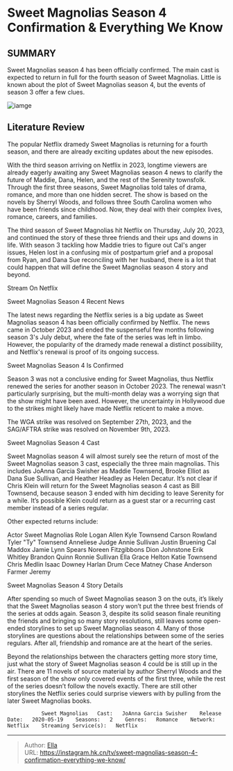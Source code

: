 # Sweet Magnolias Season 4 Confirmation &amp; Everything We Know


## SUMMARY 



  Sweet Magnolias season 4 has been officially confirmed.   The main cast is expected to return in full for the fourth season of Sweet Magnolias.   Little is known about the plot of Sweet Magnolias season 4, but the events of season 3 offer a few clues.  

![iamge](https://static1.srcdn.com/wordpress/wp-content/uploads/2023/07/sweet-magnolias-cast.jpg)

## Literature Review
The popular Netflix dramedy Sweet Magnolias is returning for a fourth season, and there are already exciting updates about the new episodes.




With the third season arriving on Netflix in 2023, longtime viewers are already eagerly awaiting any Sweet Magnolias season 4 news to clarify the future of Maddie, Dana, Helen, and the rest of the Serenity townsfolk. Through the first three seasons, Sweet Magnolias told tales of drama, romance, and more than one hidden secret. The show is based on the novels by Sherryl Woods, and follows three South Carolina women who have been friends since childhood. Now, they deal with their complex lives, romance, careers, and families. 




The third season of Sweet Magnolias hit Netflix on Thursday, July 20, 2023, and continued the story of these three friends and their ups and downs in life. With season 3 tackling how Maddie tries to figure out Cal&#39;s anger issues, Helen lost in a confusing mix of postpartum grief and a proposal from Ryan, and Dana Sue reconciling with her husband, there is a lot that could happen that will define the Sweet Magnolias season 4 story and beyond. 

Stream On Netflix


 Sweet Magnolias Season 4 Recent News 
          

The latest news regarding the Netflix series is a big update as Sweet Magnolias season 4 has been officially confirmed by Netflix. The news came in October 2023 and ended the suspenseful few months following season 3&#39;s July debut, where the fate of the series was left in limbo. However, the popularity of the dramedy made renewal a distinct possibility, and Netflix&#39;s renewal is proof of its ongoing success. 






 Sweet Magnolias Season 4 Is Confirmed 
          

Season 3 was not a conclusive ending for Sweet Magnolias, thus Netflix renewed the series for another season in October 2023. The renewal wasn&#39;t particularly surprising, but the multi-month delay was a worrying sign that the show might have been axed. However, the uncertainty in Hollywood due to the strikes might likely have made Netflix reticent to make a move.



The WGA strike was resolved on September 27th, 2023, and the SAG/AFTRA strike was resolved on November 9th, 2023.






 Sweet Magnolias Season 4 Cast 
          




Sweet Magnolias season 4 will almost surely see the return of most of the Sweet Magnolias season 3 cast, especially the three main magnolias. This includes JoAnna Garcia Swisher as Maddie Townsend, Brooke Elliot as Dana Sue Sullivan, and Heather Headley as Helen Decatur. It’s not clear if Chris Klein will return for the Sweet Magnolias season 4 cast as Bill Townsend, because season 3 ended with him deciding to leave Serenity for a while. It’s possible Klein could return as a guest star or a recurring cast member instead of a series regular. 

Other expected returns include: 

 Actor  Sweet Magnolias Role   Logan Allen  Kyle Townsend   Carson Rowland  Tyler &#34;Ty&#34; Townsend   Anneliese Judge  Annie Sullivan   Justin Bruening  Cal Maddox   Jamie Lynn Spears  Noreen Fitzgibbons   Dion Johnstone  Erik Whitley   Brandon Quinn  Ronnie Sullivan   Ella Grace Helton  Katie Townsend   Chris Medlin  Isaac Downey   Harlan Drum  Cece Matney   Chase Anderson  Farmer Jeremy   








 Sweet Magnolias Season 4 Story Details 
          

After spending so much of Sweet Magnolias season 3 on the outs, it’s likely that the Sweet Magnolias season 4 story won’t put the three best friends of the series at odds again. Season 3, despite its solid season finale reuniting the friends and bringing so many story resolutions, still leaves some open-ended storylines to set up Sweet Magnolias season 4. Many of those storylines are questions about the relationships between some of the series regulars. After all, friendship and romance are at the heart of the series.

Beyond the relationships between the characters getting more story time, just what the story of Sweet Magnolias season 4 could be is still up in the air. There are 11 novels of source material by author Sherryl Woods and the first season of the show only covered events of the first three, while the rest of the series doesn’t follow the novels exactly. There are still other storylines the Netflix series could surprise viewers with by pulling from the later Sweet Magnolias books.




               Sweet Magnolias   Cast:   JoAnna Garcia Swisher    Release Date:   2020-05-19    Seasons:   2    Genres:   Romance    Network:   Netflix    Streaming Service(s):   Netflix      

---

> Author: [Ella](https://instagram.hk.cn/)  
> URL: https://instagram.hk.cn/tv/sweet-magnolias-season-4-confirmation-everything-we-know/  


